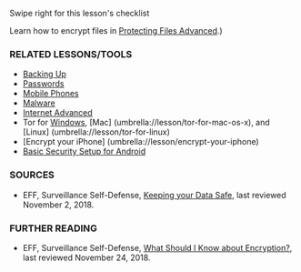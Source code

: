 [Title]: # (What Now?)
[Order]: # (5)

Swipe right for this lesson's checklist

Learn how to encrypt files in [Protecting Files Advanced](umbrella://lesson/protecting-files/1).)

### RELATED LESSONS/TOOLS

*   [Backing Up](umbrella://lesson/backing-up)
*   [Passwords](umbrella://lesson/passwords)
*   [Mobile Phones](umbrella://lesson/mobile-phones/0)
*   [Malware](umbrella://lesson/malware)
*   [Internet Advanced](umbrella://lesson/the-internet/1)
*   Tor for [Windows](umbrella://lesson/tor-for-windows), [Mac] (umbrella://lesson/tor-for-mac-os-x), and [Linux] (umbrella://lesson/tor-for-linux)
*   [Encrypt your iPhone] (umbrella://lesson/encrypt-your-iphone)
*   [Basic Security Setup for Android](umbrella://lesson/android)

### SOURCES

*   EFF, Surveillance Self-Defense, [Keeping your Data Safe](https://ssd.eff.org/en/module/keeping-your-data-safe), last reviewed November 2, 2018.

### FURTHER READING

*   EFF, Surveillance Self-Defense, [What Should I Know about Encryption?](https://ssd.eff.org/en/module/what-should-i-know-about-encryption), last reviewed November 24, 2018. 
